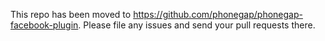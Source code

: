 This repo has been moved to https://github.com/phonegap/phonegap-facebook-plugin. Please file any issues and send your pull requests there.